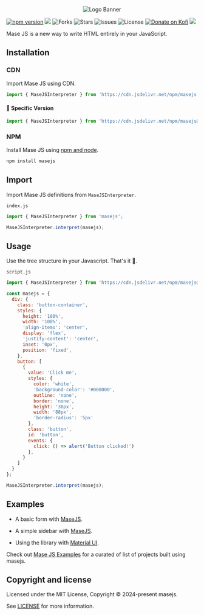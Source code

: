 <p align="center">
<img alt="Logo Banner" src="https://raw.githubusercontent.com/masejs/masejs/main/banner/banner.svg?sanitize=true"/>
<br/>

[![npm version](https://img.shields.io/npm/v/masejs.svg)](https://www.npmjs.com/package/masejs)
[![](https://data.jsdelivr.com/v1/package/npm/masejs/badge)](https://www.jsdelivr.com/package/npm/masejs)
![Forks](https://img.shields.io/github/forks/masejs/masejs.svg?style=flat)
![Stars](https://img.shields.io/github/stars/masejs/masejs.svg?style=flat)
![Issues](https://img.shields.io/github/issues/masejs/masejs.svg?style=flat)
![License](https://img.shields.io/badge/license-MIT-green)
[![Donate on Kofi](https://img.shields.io/badge/Donate-Kofi-F16061?logo=ko-fi&logoColor=white)](https://ko-fi.com/brick_wall)
<a href="https://discord.gg/Mbtnv9BN">
  <img src="https://img.shields.io/badge/discord-join-7289DA.svg?logo=discord&longCache=true&style=flat" />
</a>

<!--[File Size](https://img.shields.io/github/size/masejs/masejs/packages/masejs/import.min.js?style=flat-square)-->
<!--[![](https://data.jsdelivr.com/v1/package/npm/paperjs/badge)](https://www.jsdelivr.com/package/npm/paperjs)-->
<!--<img src="https://m3-markdown-badges.vercel.app/stars/1/3/Opensource-Paper/PaperJS">
<img src="https://m3-markdown-badges.vercel.app/issues/1/2/Opensource-Paper/PaperJS">
<img src="https://ziadoua.github.io/m3-Markdown-Badges/badges/LicenceMIT/licencemit3.svg">
<a href="https://discord.gg/Mbtnv9BN">
  <img src="https://ziadoua.github.io/m3-Markdown-Badges/badges/Discord/discord1.svg">
</a>-->

<div align="left">Mase JS is a new way to write HTML entirely in your JavaScript.</div>
<div align="left">

<!--[Documentation](https://paperui.com/)-->
<!--[Discord](https://discord.gg/Mbtnv9BN)-->

</div>

## Installation

### CDN

Import Mase JS using CDN.

```js
import { MaseJSInterpreter } from 'https://cdn.jsdelivr.net/npm/masejs';
```

#### 🚧 Specific Version
```js
import { MaseJSInterpreter } from 'https://cdn.jsdelivr.net/npm/masejs@latest';
```

<!--#### 🚧 Development
```html
<script type="module" src="https://cdn.jsdelivr.net/npm/paperjs@latest"></script>
```-->

### NPM

Install Mase JS using [npm and node](https://nodejs.org/en).

```bash
npm install masejs
```

## Import

Import Mase JS definitions from ```MaseJSInterpreter```.

```index.js```

```js
import { MaseJSInterpreter } from 'masejs';

MaseJSInterpreter.interpret(masejs);
```

## Usage

Use the tree structure in your Javascript. <!--Refer to the [Documentation](https://paperui.com) for more guidance on using the library.-->That's it 🎉.

```script.js```

```js
import { MaseJSInterpreter } from 'https://cdn.jsdelivr.net/npm/masejs@latest';

const masejs = {
  div: {
    class: 'button-container',
    styles: {
      height: '100%',
      width: '100%',
      'align-items': 'center',
      display: 'flex',
      'justify-content': 'center',
      inset: '0px',
      position: 'fixed',
    },
    button: [
      {
        value: 'Click me',
        styles: {
          color: 'white',
          'background-color': '#000000',
          outline: 'none',
          border: 'none',
          height: '38px',
          width: '88px',
          'border-radius': '5px'
        },
        class: 'button',
        id: 'button',
        events: {
          click: () => alert('Button clicked!')
        },
      }
    ]
  }
};

MaseJSInterpreter.interpret(masejs);
```

## Examples

* A basic form with [MaseJS](https://codepen.io/GreenestGoat/pen/zYQEjML).

* A simple sidebar with [MaseJS](https://codepen.io/GreenestGoat/pen/qBGVxbv).

* Using the library with [Material UI](https://codepen.io/GreenestGoat/pen/GRaMLXR?editors=1010).

Check out [Mase JS Examples](https://github.com/masejs/masejs-examples) for a curated of list of projects built using masejs.

<!--## Backers

Thank you to all our backers! 🙏.

[![Backers](https://opencollective.com/bootstrap/backers.svg?width=890)](https://opencollective.com/bootstrap#backers)-->


## Copyright and license

Licensed under the MIT License, Copyright © 2024-present masejs.

See [LICENSE](https://github.com/masejs/masejs/blob/main/LICENSE) for more information.
